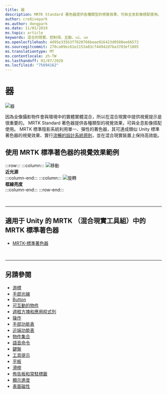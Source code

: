 ```yaml
---
title: 器
description: MRTK Standard 著色器提供各種類型的視覺效果，可與全息影像搭配使用。
author: cre8ivepark
ms.author: dongpark
ms.date: 11/01/2019
ms.topic: article
keywords: 混合的現實、控制項、互動、ui、ux
ms.openlocfilehash: 4d95e335b3f7020766beae916423d0588ee66572
ms.sourcegitcommit: 270ca09ec61e1153a83cf44942d7ba3783ef1805
ms.translationtype: MT
ms.contentlocale: zh-TW
ms.lasthandoff: 01/07/2020
ms.locfileid: "75694162"
---
```

# <a name="shader"></a>器

![器](images/UX/UX_Hero_StandardShader.jpg)

因為全像攝影物件會與環境中的實體實體混合，所以在混合現實中提供視覺提示是很重要的。 MRTK Standard 著色器提供各種類型的視覺效果，可與全息影像搭配使用。 MRTK 標準陰影系統利用單一、彈性的著色器，其可達成類似 Unity 標準著色器的視覺效果、實行[流暢的設計系統原則](https://www.microsoft.com/design/fluent/#/)，並在混合現實裝置上保持高效能。
<br>

## <a name="examples-of-visual-effects-using-mrtk-standard-shader"></a>使用 MRTK 標準著色器的視覺效果範例 
:::row:::
    :::column:::
       ![移動](images/UX/UX_Button_Affordance_ProximityLight.jpg)<br>
       **近光源**<br>
    :::column-end:::
    :::column:::
       ![旋轉](images/UX/UX_Button_Affordance_FocusHighlight.jpg)<br>
        **框線亮度**<br>
    :::column-end:::
:::row-end:::

<br>

---

## <a name="mrtk-standard-shader-in-mrtk-mixed-reality-toolkit-for-unity"></a>適用于 Unity 的 MRTK （混合現實工具組）中的 MRTK 標準著色器

* [MRTK-標準著色器](https://microsoft.github.io/MixedRealityToolkit-Unity/Documentation/README_MRTKStandardShader.html)


<br>

---

## <a name="see-also"></a>另請參閱

* [游標](cursors.md)
* [手部光線](point-and-commit.md)
* [Button](button.md)
* [可互動的物件](interactable-object.md)
* [週框方塊和應用程式列](app-bar-and-bounding-box.md)
* [操作](direct-manipulation.md)
* [手部功能表](hand-menu.md)
* [近端功能表](near-menu.md)
* [物件集合](object-collection.md)
* [語音命令](voice-input.md)
* [鍵盤](keyboard.md)
* [工具提示](tooltip.md)
* [平板](slate.md)
* [滑桿](slider.md)
* [佈告板和常駐標籤](billboarding-and-tag-along.md)
* [顯示進度](progress.md)
* [表面磁性](surface-magnetism.md)
